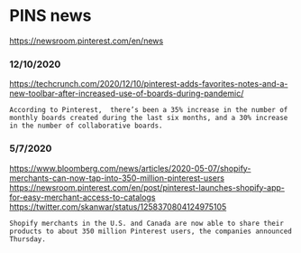# PINS news

https://newsroom.pinterest.com/en/news


### 12/10/2020
https://techcrunch.com/2020/12/10/pinterest-adds-favorites-notes-and-a-new-toolbar-after-increased-use-of-boards-during-pandemic/
```
According to Pinterest,  there’s been a 35% increase in the number of monthly boards created during the last six months, and a 30% increase in the number of collaborative boards.
````


### 5/7/2020
https://www.bloomberg.com/news/articles/2020-05-07/shopify-merchants-can-now-tap-into-350-million-pinterest-users
https://newsroom.pinterest.com/en/post/pinterest-launches-shopify-app-for-easy-merchant-access-to-catalogs
https://twitter.com/skanwar/status/1258370804124975105
```
Shopify merchants in the U.S. and Canada are now able to share their products to about 350 million Pinterest users, the companies announced Thursday.
```
